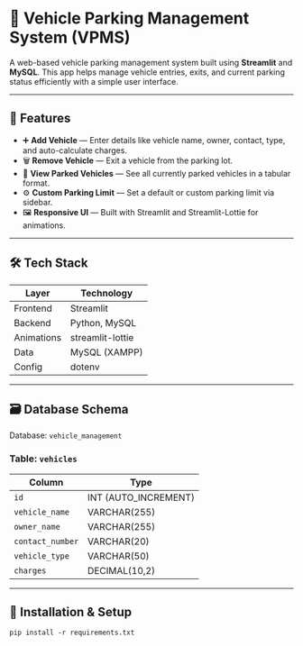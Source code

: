 # 🚗 Vehicle Parking Management System (VPMS)

A web-based vehicle parking management system built using **Streamlit** and **MySQL**. This app helps manage vehicle entries, exits, and current parking status efficiently with a simple user interface.

---

## 📌 Features

- ➕ **Add Vehicle** — Enter details like vehicle name, owner, contact, type, and auto-calculate charges.
- 🗑️ **Remove Vehicle** — Exit a vehicle from the parking lot.
- 🚗 **View Parked Vehicles** — See all currently parked vehicles in a tabular format.
- ⚙️ **Custom Parking Limit** — Set a default or custom parking limit via sidebar.
- 🖼️ **Responsive UI** — Built with Streamlit and Streamlit-Lottie for animations.

---

## 🛠️ Tech Stack

| Layer      | Technology       |
|------------|------------------|
| Frontend   | Streamlit        |
| Backend    | Python, MySQL    |
| Animations | streamlit-lottie |
| Data       | MySQL (XAMPP)    |
| Config     | dotenv           |

---

## 🗃️ Database Schema

Database: `vehicle_management`

### Table: `vehicles`

| Column          | Type         |
|-----------------|--------------|
| `id`            | INT (AUTO_INCREMENT) |
| `vehicle_name`  | VARCHAR(255) |
| `owner_name`    | VARCHAR(255) |
| `contact_number`| VARCHAR(20)  |
| `vehicle_type`  | VARCHAR(50)  |
| `charges`       | DECIMAL(10,2)|

---

## 🔧 Installation & Setup
    pip install -r requirements.txt
    
